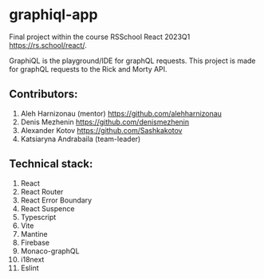 # graphiql-app
Final project within the course RSSchool React 2023Q1 https://rs.school/react/.

GraphiQL is the playground/IDE for graphQL requests. This project is made for graphQL requests to the Rick and Morty API.

## Contributors:
1. Aleh Harnizonau (mentor) https://github.com/alehharnizonau
2. Denis Mezhenin https://github.com/denismezhenin
3. Alexander Kotov https://github.com/Sashkakotov
4. Katsiaryna Andrabaila (team-leader)

## Technical stack:
1. React
2. React Router
3. React Error Boundary
4. React Suspence
5. Typescript
6. Vite
7. Mantine
8. Firebase
9. Monaco-graphQL
10. i18next
11. Eslint
